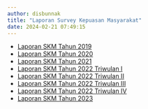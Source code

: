 ```yaml
---
author: disbunnak
title: "Laporan Survey Kepuasan Masyarakat"
date: 2024-02-21 07:49:15
---
```

<ul>
<li><a href="https://drive.google.com/file/d/1gyRB60WY2tnGXc2AXAnv9TmWv-kLs6xN/view?usp=sharing" target="_blank" rel="noopener">Laporan SKM Tahun 2019</a></li>
<li><a href="https://drive.google.com/file/d/1Bz0JDeEQurCzUbYBRsnt9mjAkQHm7kqL/view?usp=sharing" target="_blank" rel="noopener">Laporan SKM Tahun 2020</a></li>
<li><a href="https://drive.google.com/file/d/12y8NhQ52MsjUmkU4fpr9bydmhNkKvlFC/view?usp=sharing" target="_blank" rel="noopener">Laporan SKM Tahun 2021</a></li>
<li><a href="https://drive.google.com/file/d/1bF6Sikb7j4xiwu2tplkYkgpmqvJ2pez3/view?usp=share_link" target="_blank" rel="noopener">Laporan SKM Tahun 2022 Triwulan I</a></li>
<li><a href="https://drive.google.com/file/d/1_BgthqZltAV0UFFxq3yrmGkHjr3RTqoC/view?usp=sharing" target="_blank" rel="noopener">Laporan SKM Tahun 2022 Triwulan II</a></li>
<li><a href="https://drive.google.com/file/d/18WEizqIDfpPRJY4-F_J28licP2j7kZAv/view?usp=sharing" target="_blank" rel="noopener">Laporan SKM Tahun 2022 Triwulan III</a></li>
<li><a href="https://drive.google.com/file/d/1k_VhEGatLNXpnWr9I8RdrWHurUL6M78E/view?usp=share_link" target="_blank" rel="noopener">Laporan SKM Tahun 2022 Triwulan IV</a></li>
<li><a href="https://drive.google.com/file/d/1i2jpifPBs6n8OxymXglEOGYCeEBy0p2g/view?usp=sharing" target="_blank" rel="noopener">Laporan SKM Tahun 2023</a></li>
</ul>
